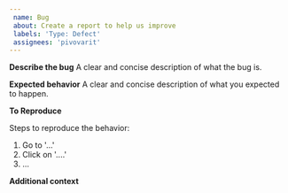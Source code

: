 ```yaml
---		
 name: Bug		
 about: Create a report to help us improve		
 labels: 'Type: Defect'		
 assignees: 'pivovarit'		
---
```



<!--
Thanks for reporting your issue. Please share with us the following information, to help us resolve your issue quickly and efficiently.
-->
  
**Describe the bug**
A clear and concise description of what the bug is.

**Expected behavior**
A clear and concise description of what you expected to happen.

**To Reproduce**

Steps to reproduce the behavior:
1. Go to '...'
2. Click on '....'
3. ...

**Additional context**

<!--
Add any other context about the problem here.

Common details that we're often interested in:
- Detailed description of the steps to reproduce your issue
- Logs and stack traces, if available
- Version of libraries that you use
- Version of Java. It is also helpful to mention the JVM parameters
-->
